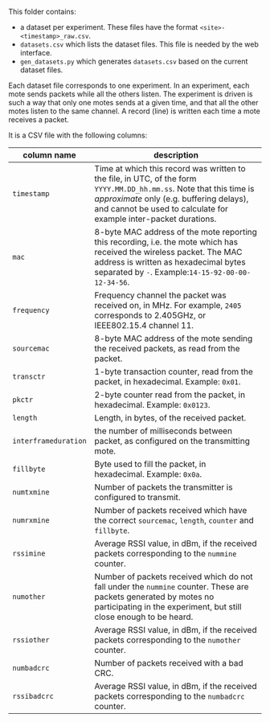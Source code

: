 This folder contains:

* a dataset per experiment. These files have the format `<site>-<timestamp>_raw.csv`.
* `datasets.csv` which lists the dataset files. This file is needed by the web interface.
* `gen_datasets.py` which generates `datasets.csv` based on the current dataset files.

Each dataset file corresponds to one experiment. In an experiment, each mote sends packets while all the others listen. The experiment is driven is such a way that only one motes sends at a given time, and that all the other motes listen to the same channel. A record (line) is written each time a mote receives a packet.

It is a CSV file with the following columns:

column name  | description
-------------|------------
`timestamp`  | Time at which this record was written to the file, in UTC, of the form `YYYY.MM.DD_hh.mm.ss`. Note that this time is _approximate_ only (e.g. buffering delays), and cannot be used to calculate for example inter-packet durations.
`mac`        | 8-byte MAC address of the mote reporting this recording, i.e. the mote which has received the wireless packet. The MAC address is written as hexadecimal bytes separated by `-`. Example:`14-15-92-00-00-12-34-56`.
`frequency`  | Frequency channel the packet was received on, in MHz. For example, `2405` corresponds to 2.405GHz, or IEEE802.15.4 channel 11.
`sourcemac`  | 8-byte MAC address of the mote sending the received packets, as read from the packet.
`transctr`   | 1-byte transaction counter, read from the packet, in hexadecimal. Example: `0x01`.
`pkctr`      | 2-byte counter read from the packet, in hexadecimal. Example: `0x0123`.
`length`     | Length, in bytes, of the received packet.
`interframeduration` | the number of milliseconds between packet, as configured on the transmitting mote.
`fillbyte`   | Byte used to fill the packet, in hexadecimal. Example: `0x0a`.
`numtxmine`  | Number of packets the transmitter is configured to transmit.
`numrxmine`  | Number of packets received which have the correct `sourcemac`, `length`, `counter` and `fillbyte`.
`rssimine`   | Average RSSI value, in dBm, if the received packets corresponding to the `nummine` counter.
`numother`   | Number of packets received which do not fall under the `nummine` counter. These are packets generated by motes no participating in the experiment, but still close enough to be heard.
`rssiother`  | Average RSSI value, in dBm, if the received packets corresponding to the `numother` counter.
`numbadcrc`  | Number of packets received with a bad CRC.
`rssibadcrc` | Average RSSI value, in dBm, if the received packets corresponding to the `numbadcrc` counter.

